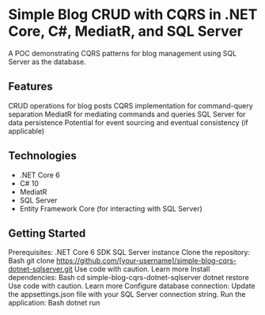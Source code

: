 # Simple Blog CRUD with CQRS in .NET Core, C#, MediatR, and SQL Server

A POC demonstrating CQRS patterns for blog management using SQL Server as the database.

## Features

CRUD operations for blog posts
CQRS implementation for command-query separation
MediatR for mediating commands and queries
SQL Server for data persistence
Potential for event sourcing and eventual consistency (if applicable)
## Technologies

- .NET Core 6
- C# 10
- MediatR
- SQL Server
- Entity Framework Core (for interacting with SQL Server)
## Getting Started

Prerequisites:
.NET Core 6 SDK
SQL Server instance
Clone the repository:
Bash
git clone https://github.com/[your-username]/simple-blog-cqrs-dotnet-sqlserver.git
Use code with caution. Learn more
Install dependencies:
Bash
cd simple-blog-cqrs-dotnet-sqlserver
dotnet restore
Use code with caution. Learn more
Configure database connection:
Update the appsettings.json file with your SQL Server connection string.
Run the application:
Bash
dotnet run
